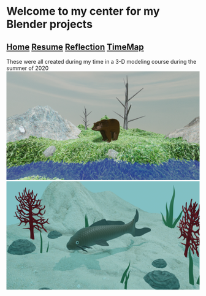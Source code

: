 # Welcome to my center for my Blender projects
## [Home](index.md) [Resume](resume.md) [Reflection](reflection.md) [TimeMap](http://timemapper.okfnlabs.org/anon/bh0cvj-ben-simon-digit100-timemap#0)
These were all created during my time in a 3-D modeling course during the summer of 2020
![3d model of a bear](Bear.png)
![3d model of a fish](fish.png)
